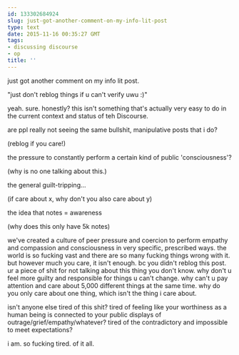 ```yaml
---
id: 133302684924
slug: just-got-another-comment-on-my-info-lit-post
type: text
date: 2015-11-16 00:35:27 GMT
tags:
- discussing discourse
- op
title: ''
---
```

just got another comment on my info lit post.

"just don't reblog things if u can't verify uwu :)"

yeah. sure. honestly? this isn't something that's actually very easy to do in the current context and status of teh Discourse. 

are ppl really not seeing the same bullshit, manipulative posts that i do? 

(reblog if you care!)

the pressure to constantly perform a certain kind of public 'consciousness'?

(why is no one talking about this.)

the general guilt-tripping...

(if care about x, why don't you also care about y)

the idea that notes = awareness

(why does this only have 5k notes)

we've created a culture of peer pressure and coercion to perform empathy and compassion and consciousness in very specific, prescribed ways. the world is so fucking vast and there are so many fucking things wrong with it. but however much you care, it isn't enough. bc you didn't reblog this post. ur a piece of shit for not talking about this thing you don't know. why don't u feel more guilty and responsible for things u can't change. why can't u pay attention and care about 5,000 different things at the same time. why do you only care about one thing, which isn't the thing i care about. 

isn't anyone else tired of this shit? tired of feeling like your worthiness as a human being is connected to your public displays of outrage/grief/empathy/whatever? tired of the contradictory and impossible to meet expectations?

i am. so fucking tired. of it all.
